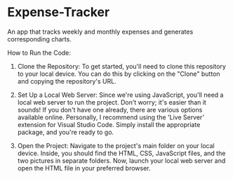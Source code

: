 # Expense-Tracker
An app that tracks weekly and monthly expenses and generates corresponding charts.

How to Run the Code:

1. Clone the Repository:
To get started, you'll need to clone this repository to your local device. You can do this by clicking on the "Clone" button and copying the repository's URL.

2. Set Up a Local Web Server:
Since we're using JavaScript, you'll need a local web server to run the project. 
Don't worry; it's easier than it sounds! If you don't have one already, there are various options available online. 
Personally, I recommend using the 'Live Server' extension for Visual Studio Code.
Simply install the appropriate package, and you're ready to go.

3. Open the Project:
Navigate to the project's main folder on your local device. 
Inside, you should find the HTML, CSS, JavaScript files, and the two pictures in separate folders. 
Now, launch your local web server and open the HTML file in your preferred browser.
